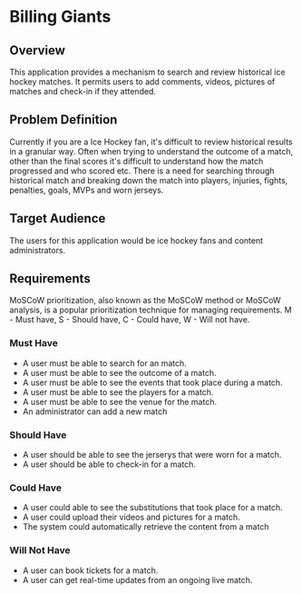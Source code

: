 # Billing Giants

## Overview

This application provides a mechanism to search and review historical ice hockey matches. It permits users to add comments, videos, pictures of matches and check-in if they attended.

## Problem Definition

Currently if you are a Ice Hockey fan, it's difficult to review historical results in a granular way. Often when trying to understand the outcome of a match, other than the final scores it's difficult to understand how the match progressed and who scored etc. There is a need for searching through historical match and breaking down the match into players, injuries, fights, penalties, goals, MVPs and worn jerseys.

## Target Audience
The users for this application would be ice hockey fans and content administrators.

## Requirements

MoSCoW prioritization, also known as the MoSCoW method or MoSCoW analysis, is a popular prioritization technique for managing requirements. M - Must have, S - Should have, C - Could have, W - Will not have.

### Must Have

- A user must be able to search for an match.
- A user must be able to see the outcome of a match.
- A user must be able to see the events that took place during a match.
- A user must be able to see the players for a match.
- A user must be able to see the venue for the match.
- An administrator can add a new match

### Should Have

- A user should be able to see the jerserys that were worn for a match.
- A user should be able to check-in for a match.

### Could Have

- A user could able to see the substitutions that took place for a match.
- A user could upload their videos and pictures for a match.
- The system could automatically retrieve the content from a match

### Will Not Have

- A user can book tickets for a match.
- A user can get real-time updates from an ongoing live match.
